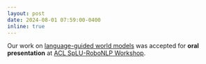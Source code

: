 ```yaml
---
layout: post
date: 2024-08-01 07:59:00-0400
inline: true
---
```


Our work on [language-guided world models](https://language-guided-world-model.github.io) was accepted for **oral presentation** at [ACL SpLU-RoboNLP Workshop](https://splu-robonlp-2024.github.io).
